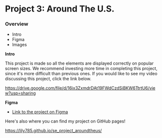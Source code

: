# Project 3: Around The U.S.

### Overview

- Intro
- Figma
- Images

**Intro**

This project is made so all the elements are displayed correctly on popular screen sizes. We recommend investing more time in completing this project, since it's more difficult than previous ones. If you would like to see my video discussing this project, click the link below.

https://drive.google.com/file/d/16ix3ZxmdrDAt19FWdCzdSiBKW6TtrtU6/view?usp=sharing

**Figma**

- [Link to the project on Figma](https://www.figma.com/file/ii4xxsJ0ghevUOcssTlHZv/Sprint-3%3A-Around-the-US?node-id=0%3A1)

Here's also where you can find my project on GitHub pages!

https://lily785.github.io/se_project_aroundtheus/
